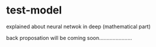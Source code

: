 # test-model
 explained about neural netwok in deep (mathematical part)

back proposation will be coming soon......................
